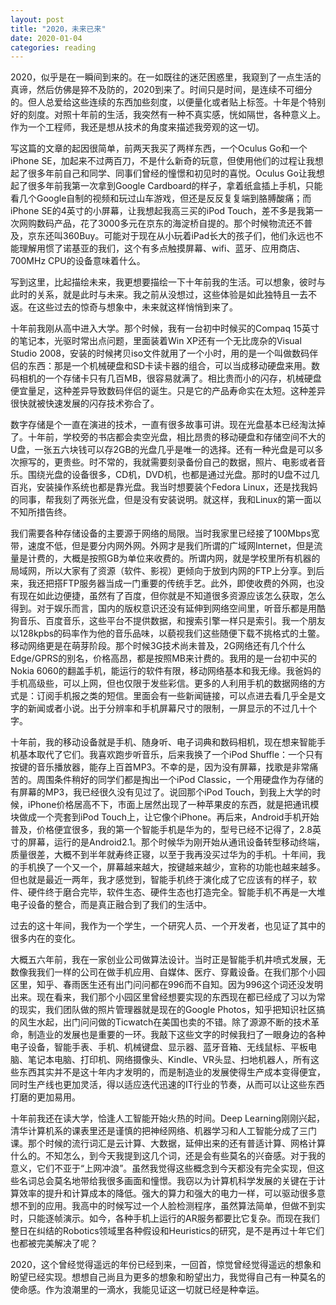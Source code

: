 ```yaml
---
layout: post
title: "2020，未来已来"
date: 2020-01-04
categories: reading
---
```


2020，似乎是在一瞬间到来的。在一如既往的迷茫困惑里，我窥到了一点生活的真谛，然后仿佛是猝不及防的，2020到来了。时间只是时间，是连续不可细分的。但人总爱给这些连续的东西加些刻度，以便量化或者贴上标签。十年是个特别好的刻度。对照十年前的生活，我突然有一种不真实感，恍如隔世，各种意义上。作为一个工程师，我还是想从技术的角度来描述我旁观的这一切。

写这篇的文章的起因很简单，前两天我买了两样东西，一个Oculus Go和一个iPhone SE，加起来不过两百刀，不是什么新奇的玩意，但使用他们的过程让我想起了很多年前自己和同学、同事们曾经的憧憬和初见时的喜悦。Oculus Go让我想起了很多年前我第一次拿到Google Cardboard的样子，拿着纸盒插上手机，只能看几个Google自制的视频和玩过山车游戏，但还是反反复复端到胳膊酸痛；而iPhone SE的4英寸的小屏幕，让我想起我高三买的iPod Touch，差不多是我第一次网购数码产品，花了3000多元在京东的海淀桥自提的。那个时候物流还不普及，京东还叫360Buy。可能对于现在从小玩着iPad长大的孩子们，他们永远也不能理解用惯了诺基亚的我们，这个有多点触摸屏幕、wifi、蓝牙、应用商店、700MHz CPU的设备意味着什么。

写到这里，比起描绘未来，我更想要描绘一下十年前我的生活。可以想象，彼时与此时的关系，就是此时与未来。我之前从没想过，这些体验是如此独特且一去不返。在这些过去的惊奇与想象中，未来就这样悄悄到来了。

十年前我刚从高中进入大学。那个时候，我有一台初中时候买的Compaq 15英寸的笔记本，光驱时常出点问题，里面装着Win XP还有一个无比庞杂的Visual Studio 2008，安装的时候拷贝iso文件就用了一个小时，用的是一个叫做数码伴侣的东西：那是一个机械硬盘和SD卡读卡器的组合，可以当成移动硬盘来用。数码相机的一个存储卡只有几百MB，很容易就满了。相比贵而小的闪存，机械硬盘便宜量足，这种差异导致数码伴侣的诞生。只是它的产品寿命实在太短。这种差异很快就被快速发展的闪存技术弥合了。

数字存储是个一直在演进的技术，一直有很多故事可讲。现在光盘基本已经淘汰掉了。十年前，学校旁的书店都会卖空光盘，相比昂贵的移动硬盘和存储空间不大的U盘，一张五六块钱可以存2GB的光盘几乎是唯一的选择。还有一种光盘是可以多次擦写的，更贵些。时不常的，我就需要刻录备份自己的数据，照片、电影或者音乐。围绕光盘的设备很多，CD机，DVD机，也都是通过光盘。那时的U盘不过几百兆，安装操作系统也都是靠光盘。我当时想要装个Fedora Linux，还是找我妈的同事，帮我刻了两张光盘，但是没有安装说明。就这样，我和Linux的第一面以不知所措告终。

我们需要各种存储设备的主要源于网络的局限。当时我家里已经接了100Mbps宽带，速度不低，但是要分内网外网。外网才是我们所谓的广域网Internet，但是流量是计费的，大概是按照GB为单位来收费的。所谓内网，就是学校里所有机器的局域网，所以大家有了资源（软件、影视）更倾向于放到内网的FTP上分享。到后来，我还把搭FTP服务器当成一门重要的传统手艺。此外，即使收费的外网，也没有现在如此边便捷，虽然有了百度，但你就是不知道很多资源应该怎么获取，怎么得到。对于娱乐而言，国内的版权意识还没有延伸到网络空间里，听音乐都是用酷狗音乐、百度音乐，这些平台不提供数据，和搜索引擎一样只是索引。我一个朋友以128kpbs的码率作为他的音乐品味，以藐视我们这些随便下载不挑格式的土鳖。移动网络更是在萌芽阶段。那个时候3G技术尚未普及，2G网络还有几个什么Edge/GPRS的别名，价格高昂，都是按照MB来计费的。我用的是一台初中买的Nokia 6060的翻盖手机，能运行的软件有限，移动网络基本和我无缘。我爸妈的手机高级些，可以上网，但也仅限于发些彩信。更多的人利用手机的数据网络的方式是：订阅手机报之类的短信。里面会有一些新闻链接，可以点进去看几乎全是文字的新闻或者小说。出于分辨率和手机屏幕尺寸的限制，一屏显示的不过几十个字。

十年前，我的移动设备就是手机、随身听、电子词典和数码相机，现在想来智能手机基本取代了它们。我喜欢跑步听音乐，后来我换了一个iPod Shuffle：一个只有按键的音乐播放器，能存上百首MP3。不幸的是，因为没有屏幕，找歌是非常痛苦的。周围条件稍好的同学们都是掏出一个iPod Classic，一个用硬盘作为存储的有屏幕的MP3，我已经很久没有见过了。说回那个iPod Touch，到我上大学的时候，iPhone价格居高不下，市面上居然出现了一种苹果皮的东西，就是把通讯模块做成一个壳套到iPod Touch上，让它像个iPhone。再后来，Android手机开始普及，价格便宜很多，我的第一个智能手机是华为的，型号已经不记得了，2.8英寸的屏幕，运行的是Android2.1。那个时候华为刚开始从通讯设备转型移动终端，质量很差，大概不到半年就寿终正寝，以至于我再没买过华为的手机。十年间，我的手机换了一个又一个，屏幕越来越大，按键越来越少，宣称的功能也越来越多。但也就是最近一两年，我才感觉到，智能手机终于演化成了它应该有的样子，软件、硬件终于磨合完毕，软件生态、硬件生态也打造完全。智能手机不再是一大堆电子设备的整合，而是真正融合到了我们的生活中。

过去的这十年间，我作为一个学生，一个研究人员、一个开发者，也见证了其中的很多内在的变化。

大概五六年前，我在一家创业公司做算法设计。当时正是智能手机井喷式发展，无数像我我们一样的公司在做手机应用、自媒体、医疗、穿戴设备。在我们那个小园区里，知乎、春雨医生还有出门问问都在996而不自知。因为996这个词还没发明出来。现在看来，我们那个小园区里曾经想要实现的东西现在都已经成了习以为常的现实，我们团队做的照片管理器就是现在的Google Photos，知乎把知识社区搞的风生水起，出门问问做的Ticwatch在美国也卖的不错。除了源源不断的技术革命，制造业的发展也是重要的一环。我敲下这些文字的时候我扫了一眼身边的各种电子设备，智能手表、手机、机械键盘、显示器、蓝牙音箱、无线鼠标、平板电脑、笔记本电脑、打印机、网络摄像头、Kindle、VR头显、扫地机器人，所有这些东西其实并不是这十年内才发明的，而是制造业的发展使得生产成本变得便宜，同时生产线也更加灵活，得以适应迭代迅速的IT行业的节奏，从而可以让这些东西打磨的更加易用。

十年前我还在读大学，恰逢人工智能开始火热的时间。Deep Learning刚刚兴起，清华计算机系的课表里还是谨慎的把神经网络、机器学习和人工智能分成了三门课。那个时候的流行词汇是云计算、大数据，延伸出来的还有普适计算、网格计算什么的。不知怎么，到今天我提到这几个词，还是会有些莫名的兴奋感。对于我的意义，它们不亚于“上网冲浪”。虽然我觉得这些概念到今天都没有完全实现，但这些名词总会莫名地带给我很多画面和憧憬。我窃以为计算机科学发展的关键在于计算效率的提升和计算成本的降低。强大的算力和强大的电力一样，可以驱动很多意想不到的应用。我高中的时候写过一个人脸检测程序，虽然算法简单，但做不到实时，只能逐帧演示。如今，各种手机上运行的AR服务都要比它复杂。而现在我们整日在纠结的Robotics领域里各种假设和Heuristics的研究，是不是再过十年它们也都被完美解决了呢？

2020，这个曾经觉得遥远的年份已经到来，一回首，惊觉曾经觉得遥远的想象和盼望已经实现。想想自己尚且为更多的想象和盼望出力，我觉得自己有一种莫名的使命感。作为浪潮里的一滴水，我能见证这一切就已经是种幸运。

